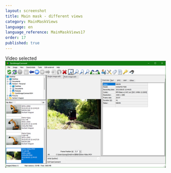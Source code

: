 ```yaml
---
layout: screenshot
title: Main mask - different views
category: MainMaskViews
language: en
language_reference: MainMaskViews17
order: 17
published: true
---
```

Video selected
<img src="https://raw.githubusercontent.com/QuickImageComment/QuickImageComment/main/UserManual/images/English-prg/FormQuickImageComment-Video.png">

